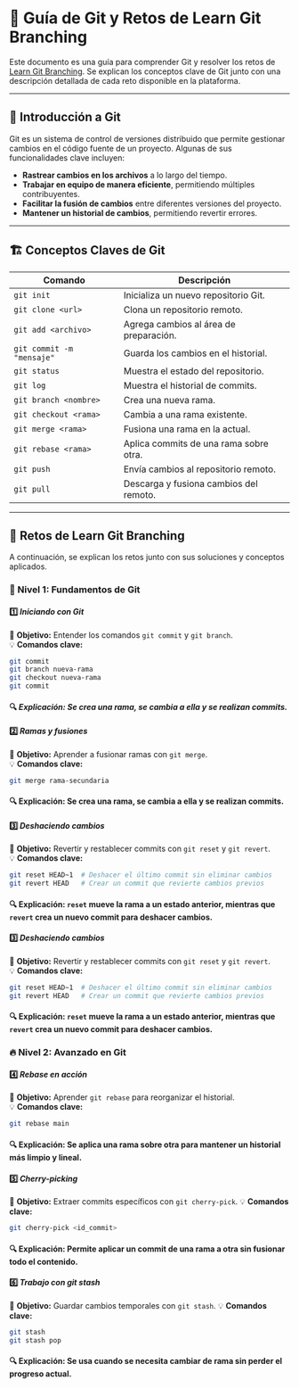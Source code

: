 # 🚀 Guía de Git y Retos de Learn Git Branching  

Este documento es una guía para comprender Git y resolver los retos de [Learn Git Branching](https://learngitbranching.js.org/?locale=es_ES). Se explican los conceptos clave de Git junto con una descripción detallada de cada reto disponible en la plataforma.  

---

## 📌 Introducción a Git  

Git es un sistema de control de versiones distribuido que permite gestionar cambios en el código fuente de un proyecto. Algunas de sus funcionalidades clave incluyen:  

- **Rastrear cambios en los archivos** a lo largo del tiempo.  
- **Trabajar en equipo de manera eficiente**, permitiendo múltiples contribuyentes.  
- **Facilitar la fusión de cambios** entre diferentes versiones del proyecto.  
- **Mantener un historial de cambios**, permitiendo revertir errores.  

---

## 🏗 Conceptos Claves de Git  

| Comando | Descripción |
|---------|------------|
| `git init` | Inicializa un nuevo repositorio Git. |
| `git clone <url>` | Clona un repositorio remoto. |
| `git add <archivo>` | Agrega cambios al área de preparación. |
| `git commit -m "mensaje"` | Guarda los cambios en el historial. |
| `git status` | Muestra el estado del repositorio. |
| `git log` | Muestra el historial de commits. |
| `git branch <nombre>` | Crea una nueva rama. |
| `git checkout <rama>` | Cambia a una rama existente. |
| `git merge <rama>` | Fusiona una rama en la actual. |
| `git rebase <rama>` | Aplica commits de una rama sobre otra. |
| `git push` | Envía cambios al repositorio remoto. |
| `git pull` | Descarga y fusiona cambios del remoto. |

---

## 🚀 Retos de Learn Git Branching  

A continuación, se explican los retos junto con sus soluciones y conceptos aplicados.  

### 🔰 Nivel 1: Fundamentos de Git  

#### 1️⃣ *Iniciando con Git*  
📌 **Objetivo:** Entender los comandos `git commit` y `git branch`.  
💡 **Comandos clave:**  
```bash
git commit
git branch nueva-rama
git checkout nueva-rama
git commit
```
#### 🔍 *Explicación: Se crea una rama, se cambia a ella y se realizan commits.*

#### 2️⃣ *Ramas y fusiones*  
📌 **Objetivo:** Aprender a fusionar ramas con `git merge`.  
💡 **Comandos clave:**  
```bash
git merge rama-secundaria
```
#### 🔍 **Explicación:** Se crea una rama, se cambia a ella y se realizan commits.

#### 3️⃣ *Deshaciendo cambios*  
📌 **Objetivo:** Revertir y restablecer commits con `git reset` y `git revert`.  
💡 **Comandos clave:**  
```bash
git reset HEAD~1  # Deshacer el último commit sin eliminar cambios
git revert HEAD   # Crear un commit que revierte cambios previos
```
#### 🔍 **Explicación:** `reset` mueve la rama a un estado anterior, mientras que `revert` crea un nuevo commit para deshacer cambios.

#### 3️⃣ *Deshaciendo cambios*  
📌 **Objetivo:** Revertir y restablecer commits con `git reset` y `git revert`.  
💡 **Comandos clave:**  
```bash
git reset HEAD~1  # Deshacer el último commit sin eliminar cambios
git revert HEAD   # Crear un commit que revierte cambios previos
```
#### 🔍 **Explicación:** `reset` mueve la rama a un estado anterior, mientras que `revert` crea un nuevo commit para deshacer cambios.

### 🔥 Nivel 2: Avanzado en Git

#### 4️⃣ *Rebase en acción*  
📌 **Objetivo:** Aprender `git rebase` para reorganizar el historial.  
💡 **Comandos clave:**  
```bash
git rebase main
```
#### 🔍 **Explicación:** Se aplica una rama sobre otra para mantener un historial más limpio y lineal.

#### 5️⃣ *Cherry-picking*  
📌 **Objetivo:** Extraer commits específicos con `git cherry-pick`. 
💡 **Comandos clave:**  
```bash
git cherry-pick <id_commit>
```
#### 🔍 **Explicación:** Permite aplicar un commit de una rama a otra sin fusionar todo el contenido.

#### 6️⃣ *Trabajo con git stash*  
📌 **Objetivo:** Guardar cambios temporales con `git stash`. 
💡 **Comandos clave:**  
```bash
git stash
git stash pop
```
#### 🔍 **Explicación:** Se usa cuando se necesita cambiar de rama sin perder el progreso actual.